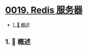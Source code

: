 # [0019. Redis 服务器](https://github.com/Tdahuyou/TNotes.redis/tree/main/notes/0019.%20Redis%20%E6%9C%8D%E5%8A%A1%E5%99%A8)

<!-- region:toc -->

- [1. 📝 概述](#1--概述)

<!-- endregion:toc -->

## 1. 📝 概述
